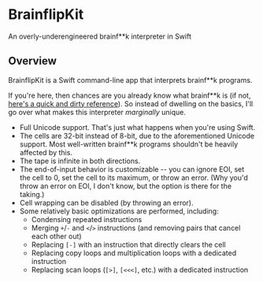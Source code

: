 # BrainflipKit
An overly-underengineered brainf\*\*k interpreter in Swift

## Overview

BrainflipKit is a Swift command-line app that interprets brainf\*\*k programs.

If you're here, then chances are you already know what brainf\*\*k is (if not,
[here's a quick and dirty reference](http://brainfuck.org/brainfuck.html)). So
instead of dwelling on the basics, I'll go over what makes this interpreter
_marginally_ unique.

- Full Unicode support. That's just what happens when you're using Swift.
- The cells are 32-bit instead of 8-bit, due to the aforementioned Unicode
  support. Most well-written brainf\*\*k programs shouldn't be heavily
  affected by this.
- The tape is infinite in both directions.
- The end-of-input behavior is customizable -- you can ignore EOI, set the
  cell to 0, set the cell to its maximum, or throw an error. (Why you'd throw
  an error on EOI, I don't know, but the option is there for the taking.)
- Cell wrapping can be disabled (by throwing an error).
- Some relatively basic optimizations are performed, including:
  - Condensing repeated instructions
  - Merging `+`/`-` and `<`/`>` instructions (and removing pairs that cancel
    each other out)
  - Replacing `[-]` with an instruction that directly clears the cell
  - Replacing copy loops and multiplication loops with a dedicated instruction
  - Replacing scan loops (`[>]`, `[<<<]`, etc.) with a dedicated instruction
